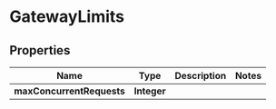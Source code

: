 

# GatewayLimits


## Properties

| Name | Type | Description | Notes |
|------------ | ------------- | ------------- | -------------|
|**maxConcurrentRequests** | **Integer** |  |  |



